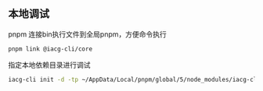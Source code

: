 ## 本地调试
pnpm 连接bin执行文件到全局pnpm，方便命令执行
```bash
pnpm link @iacg-cli/core
```

指定本地依赖目录进行调试
```bash
iacg-cli init -d -tp ~/AppData/Local/pnpm/global/5/node_modules/iacg-cli/packages/commands/init/
```